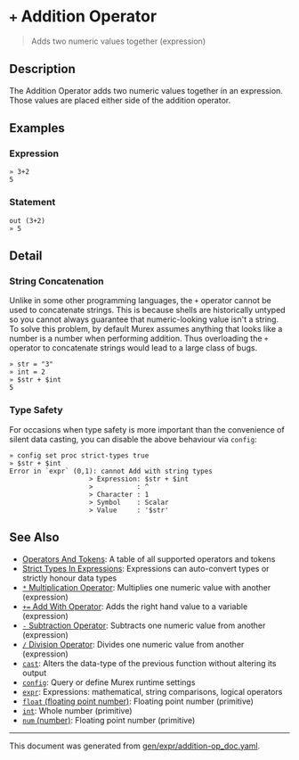 # `+` Addition Operator

> Adds two numeric values together (expression)

## Description

The Addition Operator adds two numeric values together in an expression. Those
values are placed either side of the addition operator.



## Examples

### Expression

```
» 3+2
5
```

### Statement

```
out (3+2)
» 5
```

## Detail

### String Concatenation

Unlike in some other programming languages, the `+` operator cannot be used to
concatenate strings. This is because shells are historically untyped so you
cannot always guarantee that numeric-looking value isn't a string. To solve
this problem, by default Murex assumes anything that looks like a number is a
number when performing addition. Thus overloading the `+` operator to
concatenate strings would lead to a large class of bugs.

```
» str = "3"
» int = 2
» $str + $int
5
```

### Type Safety

For occasions when type safety is more important than the convenience of silent
data casting, you can disable the above behaviour via `config`:

```
» config set proc strict-types true
» $str + $int
Error in `expr` (0,1): cannot Add with string types
                    > Expression: $str + $int
                    >           : ^
                    > Character : 1
                    > Symbol    : Scalar
                    > Value     : '$str'
```

## See Also

* [Operators And Tokens](../user-guide/operators-and-tokens.md):
  A table of all supported operators and tokens
* [Strict Types In Expressions](../user-guide/strict-types.md):
  Expressions can auto-convert types or strictly honour data types
* [`*` Multiplication Operator](../parser/multiplication.md):
  Multiplies one numeric value with another (expression)
* [`+=` Add With Operator](../parser/add-with.md):
  Adds the right hand value to a variable (expression)
* [`-` Subtraction Operator](../parser/subtraction.md):
  Subtracts one numeric value from another (expression)
* [`/` Division Operator](../parser/division.md):
  Divides one numeric value from another (expression)
* [`cast`](../commands/cast.md):
  Alters the data-type of the previous function without altering its output
* [`config`](../commands/config.md):
  Query or define Murex runtime settings
* [`expr`](../commands/expr.md):
  Expressions: mathematical, string comparisons, logical operators
* [`float` (floating point number)](../types/float.md):
  Floating point number (primitive)
* [`int`](../types/int.md):
  Whole number (primitive)
* [`num` (number)](../types/num.md):
  Floating point number (primitive)

<hr/>

This document was generated from [gen/expr/addition-op_doc.yaml](https://github.com/lmorg/murex/blob/master/gen/expr/addition-op_doc.yaml).